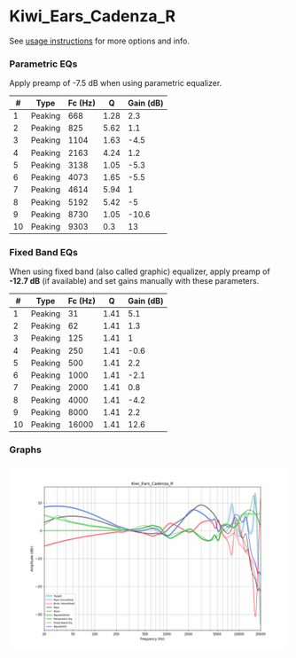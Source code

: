 # Kiwi_Ears_Cadenza_R
See [usage instructions](https://github.com/jaakkopasanen/AutoEq#usage) for more options and info.

### Parametric EQs
Apply preamp of -7.5 dB when using parametric equalizer.

|   # | Type    |   Fc (Hz) |    Q |   Gain (dB) |
|-----|---------|-----------|------|-------------|
|   1 | Peaking |       668 | 1.28 |         2.3 |
|   2 | Peaking |       825 | 5.62 |         1.1 |
|   3 | Peaking |      1104 | 1.63 |        -4.5 |
|   4 | Peaking |      2163 | 4.24 |         1.2 |
|   5 | Peaking |      3138 | 1.05 |        -5.3 |
|   6 | Peaking |      4073 | 1.65 |        -5.5 |
|   7 | Peaking |      4614 | 5.94 |         1   |
|   8 | Peaking |      5192 | 5.42 |        -5   |
|   9 | Peaking |      8730 | 1.05 |       -10.6 |
|  10 | Peaking |      9303 | 0.3  |        13   |

### Fixed Band EQs
When using fixed band (also called graphic) equalizer, apply preamp of **-12.7 dB** (if available) and set gains manually with these parameters.

|   # | Type    |   Fc (Hz) |    Q |   Gain (dB) |
|-----|---------|-----------|------|-------------|
|   1 | Peaking |        31 | 1.41 |         5.1 |
|   2 | Peaking |        62 | 1.41 |         1.3 |
|   3 | Peaking |       125 | 1.41 |         1   |
|   4 | Peaking |       250 | 1.41 |        -0.6 |
|   5 | Peaking |       500 | 1.41 |         2.2 |
|   6 | Peaking |      1000 | 1.41 |        -2.1 |
|   7 | Peaking |      2000 | 1.41 |         0.8 |
|   8 | Peaking |      4000 | 1.41 |        -4.2 |
|   9 | Peaking |      8000 | 1.41 |         2.2 |
|  10 | Peaking |     16000 | 1.41 |        12.6 |

### Graphs
![](./Kiwi_Ears_Cadenza_R.png)
